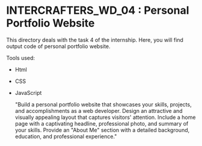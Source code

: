 # INTERCRAFTERS_WD_04 : Personal Portfolio Website

This directory deals with the task 4 of the internship.
Here, you will find output code of personal portfolio website.

Tools used:
- Html
- CSS
- JavaScript

  "Build a personal portfolio website that showcases your skills, projects, and accomplishments as a web developer. Design an attractive and visually appealing layout that captures visitors' attention. Include a home page with a captivating headline, professional photo, and summary of your skills. Provide an "About Me" section with a detailed background, education, and professional experience."
